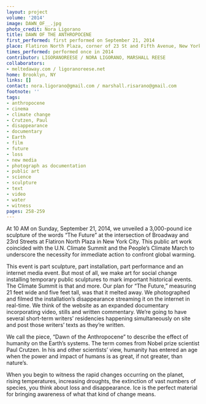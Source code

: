 ```yaml
---
layout: project
volume: '2014'
image: DAWN_OF__.jpg
photo_credit: Nora Ligorano
title: DAWN OF THE ANTHROPOCENE
first_performed: first performed on September 21, 2014
place: Flatiron North Plaza, corner of 23 St and Fifth Avenue, New York, NY
times_performed: performed once in 2014
contributor: LIGORANOREESE / NORA LIGORANO, MARSHALL REESE
collaborators:
- meltedaway.com / ligoranoreese.net
home: Brooklyn, NY
links: []
contact: nora.ligorano@gmail.com / marshall.risarano@gmail.com
footnote: ''
tags:
- anthropocene
- cinema
- climate change
- Crutzen, Paul
- disappearance
- documentary
- Earth
- film
- future
- loss
- new media
- photograph as documentation
- public art
- science
- sculpture
- text
- video
- water
- witness
pages: 258-259
---
```


At 10 AM on Sunday, September 21, 2014, we unveiled a 3,000-pound ice sculpture of the words “The Future” at the intersection of Broadway and 23rd Streets at Flatiron North Plaza in New York City. This public art work coincided with the U.N. Climate Summit and the People’s Climate March to underscore the necessity for immediate action to confront global warming.

This event is part sculpture, part installation, part performance and an internet media event. But most of all, we make art for social change installing temporary public sculptures to mark important historical events. The Climate Summit is that and more. Our plan for “The Future,” measuring 21 feet wide and five feet tall, was that it melted away. We photographed and filmed the installation’s disappearance streaming it on the internet in real-time. We think of the website as an expanded documentary incorporating video, stills and written commentary. We’re going to have several short-term writers’ residencies happening simultaneously on site and post those writers’ texts as they’re written.

We call the piece, “Dawn of the Anthropocene” to describe the effect of humanity on the Earth’s systems. The term comes from Nobel prize scientist Paul Crutzen. In his and other scientists’ view, humanity has entered an age when the power and impact of humans is as great, if not greater, than nature’s.

When you begin to witness the rapid changes occurring on the planet, rising temperatures, increasing droughts, the extinction of vast numbers of species, you think about loss and disappearance. Ice is the perfect material for bringing awareness of what that kind of change means.
